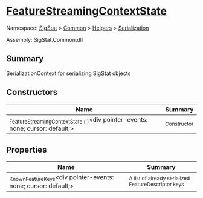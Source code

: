 # [FeatureStreamingContextState](./FeatureStreamingContextState.md)

Namespace: [SigStat]() > [Common](./../../README.md) > [Helpers](./../README.md) > [Serialization](./README.md)

Assembly: SigStat.Common.dll

## Summary
SerializationContext for serializing SigStat objects

## Constructors

| Name | Summary | 
| --- | --- | 
| <sub>FeatureStreamingContextState (  )</sub><div pointer-events: none; cursor: default;><img width=200/></div>| <sub>Constructor</sub>| <br>


## Properties

| Name | Summary | 
| --- | --- | 
| <sub>KnownFeatureKeys</sub><div pointer-events: none; cursor: default;><img width=200/></div>| <sub>A list of already serialized FeatureDescriptor keys</sub>| <br>


